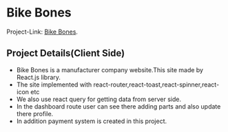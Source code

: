 # Bike Bones

Project-Link: [Bike Bones]().

## Project Details(Client Side)

* Bike Bones is a manufacturer company website.This site made by React.js library.
* The site implemented with react-router,react-toast,react-spinner,react-icon etc
* We also use react query for getting data from server side.
* In the dashboard route user can see there adding parts and also update there profile.
* In addition payment system is created in this project.

